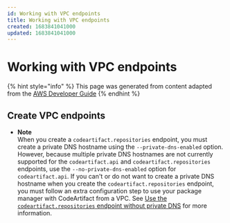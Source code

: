 ```yaml
---
id: Working with VPC endpoints
title: Working with VPC endpoints
created: 1683841041000
updated: 1683841041000
---
```

# Working with VPC endpoints

{% hint style="info" %}
This page was generated from content adapted from the [AWS Developer Guide](https://github.com/awsdocs/aws-codeartifact-user-guide.git)
{% endhint %}

## Create VPC endpoints

- **Note**  
 When you create a `codeartifact.repositories` endpoint, you must create a private DNS hostname using the `--private-dns-enabled` option\. However, because multiple private DNS hostnames are not currently supported for the `codeartifact.api` and `codeartifact.repositories` endpoints, use the `--no-private-dns-enabled` option for `codeartifact.api`\. If you can't or do not want to create a private DNS hostname when you create the `codeartifact.repositories` endpoint, you must follow an extra configuration step to use your package manager with CodeArtifact from a VPC\. See [Use the `codeartifact.repositories` endpoint without private DNS](use-codeartifact-from-vpc.md#use-codeartifact-from-vpc-no-private-dns) for more information\.

